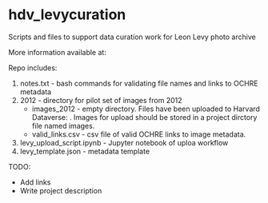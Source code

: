 # hdv_levycuration
Scripts and files to support data curation work for Leon Levy photo archive

More information available at: 

Repo includes: 
1. notes.txt - bash commands for validating file names and links to OCHRE metadata 
2. 2012 - directory for pilot set of images from 2012
    - images_2012 - empty directory. Files have been uploaded to Harvard Dataverse: . Images for upload should be stored in a project dirctory file named images. 
    - valid_links.csv - csv file of valid OCHRE links to image metadata. 
3. levy_upload_script.ipynb - Jupyter notebook of uploa workflow
4. levy_template.json - metadata template


TODO: 
- Add links
- Write project description

